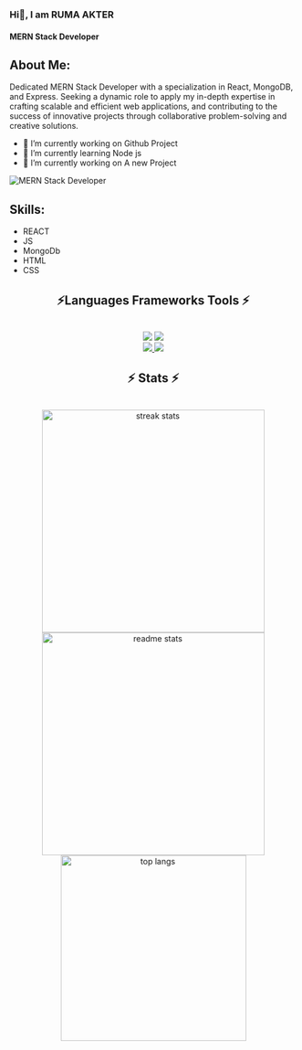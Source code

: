 ### Hi👋, I am RUMA AKTER
#### MERN Stack Developer


## About Me:
Dedicated MERN Stack Developer with a specialization in React, MongoDB, and Express. Seeking a dynamic role to apply my in-depth expertise in crafting scalable and efficient web applications, and contributing to the success of innovative projects through collaborative problem-solving and creative solutions.

- 🔭 I’m currently working on Github Project
- 🌱 I’m currently learning Node js
- 🔭 I’m currently working on A new Project


![MERN Stack Developer](https://i.ibb.co/G7nHT4G/Hi.png)

## Skills:
- REACT
- JS 
- MongoDb
- HTML
- CSS
<h2 align="center">⚡Languages Frameworks Tools ⚡</h2>
<br/>
<div align="center">
    <img src="https://skillicons.dev/icons?i=react,mui,html,css,vscode,github,tailwind,git" />
    <img src="https://skillicons.dev/icons?i=nodejs,javascript,express,firebase,mongodb," /><br>
</div>




<div align="center"> 
  <a href="mailto:ruma.afrin543@gmail.com">
    <img src="https://img.shields.io/badge/Gmail-333333?style=for-the-badge&logo=gmail&logoColor=red" />
  </a>
  <a href="https://linkedin.com/in/ruma-akter-b51057179" target="_blank">
    <img src="https://img.shields.io/badge/LinkedIn-0077B5?style=for-the-badge&logo=linkedin&logoColor=white" target="_blank" />
  </a>
 
</div>


<h2 align="center">⚡ Stats ⚡</h2>
<br>
<div align=center>
  <img width=390 src="https://github-readme-stats.vercel.app/api?username=Ruma543&show_icons=true" alt="streak stats"/>
  <img width=390 src="https://streak-stats.demolab.com/?user=Ruma543" alt="readme stats" />
  <br/>
      <img width=325 align="center" src="https://github-readme-stats.vercel.app/api/top-langs/?username=Ruma543" alt="top langs" />

    

</div>




